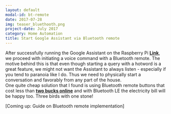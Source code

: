 ```yaml
---
layout: default
modal-id: bt-remote
date: 2017-07-28
img: teaser_bluethooth.png
project-date: July 2017
category: Home Automation
title: Start Google Assistant via Bluetooth remote
---
```


After successfully running the Google Assistant on the Raspberry Pi [**Link**](http://www.atwing.net/#projectModal-assistant-pi), we proceed with initiating a voice command with a Bluetooth remote. The motive behind this is that even though starting a query with a hotword is a great feature, we might not want the Assistant to always listen - especially if you tend to paranoia like I do. Thus we need to physically start a conversation and favorably from any part of the house.  
One quite cheap solution that I found is using Bluetooth remote buttons that cost less than [**two bucks online**](https://www.amazon.com/UFCIT-Bluetooth-Wireless-Control-Smartphones/dp/B00LUNAA2O/) and with Bluetooth LE the electricity bill will be happy too. Three birds with one stone!

[Coming up: Guide on Bluetooth remote implementation]

<br><br>
